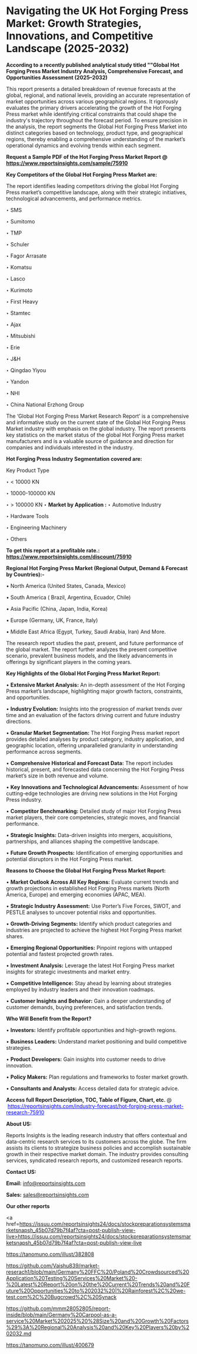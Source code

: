 # Navigating the UK Hot Forging Press Market: Growth Strategies, Innovations, and Competitive Landscape (2025-2032)

<strong>According to a recently published analytical study titled ""Global Hot Forging Press Market Industry Analysis, Comprehensive Forecast, and Opportunities Assessment (2025–2032)</strong>

This report presents a detailed breakdown of revenue forecasts at the global, regional, and national levels, providing an accurate representation of market opportunities across various geographical regions. It rigorously evaluates the primary drivers accelerating the growth of the Hot Forging Press market while identifying critical constraints that could shape the industry's trajectory throughout the forecast period. To ensure precision in the analysis, the report segments the Global Hot Forging Press Market into distinct categories based on technology, product type, and geographical regions, thereby enabling a comprehensive understanding of the market’s operational dynamics and evolving trends within each segment.

<strong>Request a Sample PDF of the Hot Forging Press Market Report </strong><strong>@<a href=https://www.reportsinsights.com/sample/75910 style=color:#0000ff;> https://www.reportsinsights.com/sample/75910</a></strong></font>

<strong>Key Competitors of the Global Hot Forging Press Market are:</strong>

The report identifies leading competitors driving the global Hot Forging Press market’s competitive landscape, along with their strategic initiatives, technological advancements, and performance metrics.

‣ SMS

‣ Sumitomo

‣ TMP

‣ Schuler

‣ Fagor Arrasate

‣ Komatsu

‣ Lasco

‣ Kurimoto

‣ First Heavy

‣ Stamtec

‣ Ajax

‣ Mitsubishi

‣ Erie

‣ J&H

‣ Qingdao Yiyou

‣ Yandon

‣ NHI

‣ China National Erzhong Group

The ‘Global Hot Forging Press Market Research Report’ is a comprehensive and informative study on the current state of the Global Hot Forging Press Market industry with emphasis on the global industry. The report presents key statistics on the market status of the global Hot Forging Press market manufacturers and is a valuable source of guidance and direction for companies and individuals interested in the industry.

<strong>Hot Forging Press Industry Segmentation covered are:</strong>

Key Product Type

‣ < 10000 KN

‣ 10000-100000 KN

‣ > 100000 KN
‣ 
<strong>Market by Application :</strong>
‣ Automotive Industry

‣ Hardware Tools

‣ Engineering Machinery

‣ Others

<strong>To get this report at a profitable rate.: <a href=https://www.reportsinsights.com/discount/75910 style=color:#0000ff;>https://www.reportsinsights.com/discount/75910</a></strong></font>

<strong>Regional Hot Forging Press Market (Regional Output, Demand &amp; Forecast by Countries):-</strong>

• North America (United States, Canada, Mexico)

• South America ( Brazil, Argentina, Ecuador, Chile)

• Asia Pacific (China, Japan, India, Korea)

• Europe (Germany, UK, France, Italy)

• Middle East Africa (Egypt, Turkey, Saudi Arabia, Iran) And More.

The research report studies the past, present, and future performance of the global market. The report further analyzes the present competitive scenario, prevalent business models, and the likely advancements in offerings by significant players in the coming years.

<strong>Key Highlights of the Global Hot Forging Press Market Report:</strong>

• <strong>Extensive Market Analysis:</strong> An in-depth assessment of the Hot Forging Press market’s landscape, highlighting major growth factors, constraints, and opportunities.

• <strong>Industry Evolution:</strong> Insights into the progression of market trends over time and an evaluation of the factors driving current and future industry directions.

• <strong>Granular Market Segmentation:</strong> The Hot Forging Press market report provides detailed analyses by product category, industry application, and geographic location, offering unparalleled granularity in understanding performance across segments.

• <strong>Comprehensive Historical and Forecast Data:</strong> The report includes historical, present, and forecasted data concerning the Hot Forging Press market’s size in both revenue and volume.

• <strong>Key Innovations and Technological Advancements:</strong> Assessment of how cutting-edge technologies are driving new solutions in the Hot Forging Press industry.

• <strong>Competitor Benchmarking:</strong> Detailed study of major Hot Forging Press market players, their core competencies, strategic moves, and financial performance.

• <strong>Strategic Insights:</strong> Data-driven insights into mergers, acquisitions, partnerships, and alliances shaping the competitive landscape.

• <strong>Future Growth Prospects:</strong> Identification of emerging opportunities and potential disruptors in the Hot Forging Press market.

<strong>Reasons to Choose the Global Hot Forging Press Market Report:</strong>

• <strong>Market Outlook Across All Key Regions:</strong> Evaluate current trends and growth projections in established Hot Forging Press markets (North America, Europe) and emerging economies (APAC, MEA).

• <strong>Strategic Industry Assessment:</strong> Use Porter’s Five Forces, SWOT, and PESTLE analyses to uncover potential risks and opportunities.

• <strong>Growth-Driving Segments:</strong> Identify which product categories and industries are projected to achieve the highest Hot Forging Press market shares.

• <strong>Emerging Regional Opportunities:</strong> Pinpoint regions with untapped potential and fastest projected growth rates.

• <strong>Investment Analysis:</strong> Leverage the latest Hot Forging Press market insights for strategic investments and market entry.

• <strong>Competitive Intelligence:</strong> Stay ahead by learning about strategies employed by industry leaders and their innovation roadmaps.

• <strong>Customer Insights and Behavior:</strong> Gain a deeper understanding of customer demands, buying preferences, and satisfaction trends.

<strong>Who Will Benefit from the Report?</strong>

• <strong>Investors:</strong> Identify profitable opportunities and high-growth regions.

• <strong>Business Leaders:</strong> Understand market positioning and build competitive strategies.

• <strong>Product Developers:</strong> Gain insights into customer needs to drive innovation.

• <strong>Policy Makers:</strong> Plan regulations and frameworks to foster market growth.

• <strong>Consultants and Analysts:</strong> Access detailed data for strategic advice.
</ul>
<strong>Access full Report Description, TOC, Table of Figure, Chart, etc. </strong>@  <a href=https://reportsinsights.com/industry-forecast/hot-forging-press-market-research-75910 style=color:#0000ff;>https://reportsinsights.com/industry-forecast/hot-forging-press-market-research-75910</a></font>

<strong><strong>About US</strong>:</strong>

Reports Insights is the leading research industry that offers contextual and data-centric research services to its customers across the globe. The firm assists its clients to strategize business policies and accomplish sustainable growth in their respective market domain. The industry provides consulting services, syndicated research reports, and customized research reports.

<strong>Contact US:</strong>

<p class=""""><b>Email:</b> <a href=mailto:info@reportsinsights.com>info@reportsinsights.com</a></p>
<p class=""""><b>Sales:</b> <a href=mailto:sales@reportsinsights.com>sales@reportsinsights.com</a></p>

<strong>Our other reports</strong>

<a href=https://issuu.com/reportsinsights24/docs/stockpreparationsystemsmarketsnapsh_45b07d79b7f4af?cta=post-publish-view-live>https://issuu.com/reportsinsights24/docs/stockpreparationsystemsmarketsnapsh_45b07d79b7f4af?cta=post-publish-view-live</a>

<a href=https://tanomuno.com/illust/382808>https://tanomuno.com/illust/382808</a>

<a href=https://github.com/Vaishu839/market-reserach1/blob/main/Germany%20FFC%20/Poland%20Crowdsourced%20Application%20Testing%20Services%20Market%20-%20Latest%20Report%20on%20the%20Current%20Trends%20and%20Future%20Opportunities%20to%202032%20|%20Rainforest%2C%20we-test.com%2C%20Bugcrowd%2C%20Synack>https://github.com/Vaishu839/market-reserach1/blob/main/Germany%20FFC%20/Poland%20Crowdsourced%20Application%20Testing%20Services%20Market%20-%20Latest%20Report%20on%20the%20Current%20Trends%20and%20Future%20Opportunities%20to%202032%20|%20Rainforest%2C%20we-test.com%2C%20Bugcrowd%2C%20Synack</a>

<a href=https://github.com/mmm28052805/report-inside/blob/main/Germany%20Carpool-as-a-service%20Market%202025%20%28Size%20and%20Growth%20Factors%29%3A%20Regional%20Analysis%20and%20Key%20Players%20by%202032.md>https://github.com/mmm28052805/report-inside/blob/main/Germany%20Carpool-as-a-service%20Market%202025%20%28Size%20and%20Growth%20Factors%29%3A%20Regional%20Analysis%20and%20Key%20Players%20by%202032.md</a>

<a href=https://tanomuno.com/illust/400679>https://tanomuno.com/illust/400679</a>
